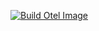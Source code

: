 [![Build Otel Image](https://github.com/rubenmgx/midstream/actions/workflows/image-build.yml/badge.svg)](https://github.com/rubenmgx/midstream/actions/workflows/image-build.yml)